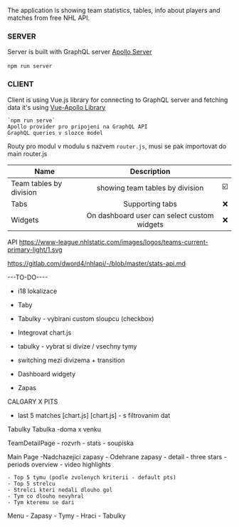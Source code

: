 The application is showing team statistics, tables, info about players and matches from free NHL API. 

### SERVER
Server is built with GraphQL server [Apollo Server](https://www.apollographql.com/docs/apollo-server/) <br><br>
	`npm run server`



### CLIENT
Client is using Vue.js library for connecting to GraphQL server and fetching data it's using [Vue-Apollo Library](https://apollo.vuejs.org/)

	`npm run serve`
	Apollo provider pro pripojeni na GraphQL API
	GraphQL queries v slozce model

Routy pro modul v modulu s nazvem  `router.js`, musi se pak importovat do main router.js

| Name        	| Description   | 	|
| ------------- |:-------------:| -----:|
| Team tables by division      | showing team tables by division | ☑️ |
| Tabs      | Supporting tabs      | ❌ |
| Widgets | On dashboard user can select custom widgets     |    ❌ |

API 
https://www-league.nhlstatic.com/images/logos/teams-current-primary-light/1.svg

https://gitlab.com/dword4/nhlapi/-/blob/master/stats-api.md


---TO-DO----
- i18 lokalizace
- Taby
- Tabulky - vybirani custom sloupcu (checkbox)
- Integrovat chart.js
- tabulky - vybrat si divize / vsechny tymy
- switching mezi divizema + transition
- Dashboard widgety

- Zapas

 CALGARY X PITS

 - last 5 matches
 [chart.js] [chart.js] - s filtrovanim dat

Tabulky
	Tabulka -doma x venku

TeamDetailPage
	- rozvrh
	- stats
	- soupiska

Main Page
	-Nadchazejici zapasy
	- Odehrane zapasy
		- detail
		- three stars
			- periods overview
		- video highlights

	- Top 5 tymu (podle zvolenych kriterii - default pts)
	- Top 5 strelcu
	- Strelci kteri nedali dlouho gol
	- Tym co dlouho nevyhral
	- Tym kteremu se dari
	
Menu
	- Zapasy
	- Tymy
	- Hraci
	- Tabulky

